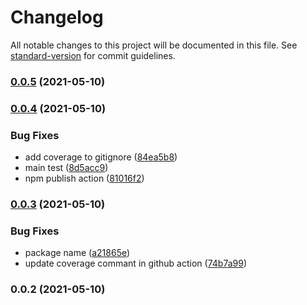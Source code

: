 # Changelog

All notable changes to this project will be documented in this file. See [standard-version](https://github.com/conventional-changelog/standard-version) for commit guidelines.

### [0.0.5](https://github.com/Webeleon/typecript-npm-package-starter/compare/v0.0.4...v0.0.5) (2021-05-10)

### [0.0.4](https://github.com/Webeleon/typecript-npm-package-starter/compare/v0.0.3...v0.0.4) (2021-05-10)


### Bug Fixes

* add coverage to gitignore ([84ea5b8](https://github.com/Webeleon/typecript-npm-package-starter/commit/84ea5b8ba56f54223bc7863531489559f3276dd1))
* main test ([8d5acc9](https://github.com/Webeleon/typecript-npm-package-starter/commit/8d5acc94945b224f22a7bde0b90d66c13783491d))
* npm publish action ([81016f2](https://github.com/Webeleon/typecript-npm-package-starter/commit/81016f200145495a444efb010f8f43c37642a912))

### [0.0.3](https://github.com/Webeleon/typecript-npm-package-starter/compare/v0.0.2...v0.0.3) (2021-05-10)


### Bug Fixes

* package name ([a21865e](https://github.com/Webeleon/typecript-npm-package-starter/commit/a21865e5355d1a2b8c19ffcdfab8488a95ed6cd7))
* update coverage commant in github action ([74b7a99](https://github.com/Webeleon/typecript-npm-package-starter/commit/74b7a999b24cfd4ec90826c31c3ad9e3304a02a6))

### 0.0.2 (2021-05-10)
